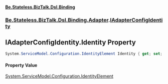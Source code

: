 #### [Be.Stateless.BizTalk.Dsl.Binding](README.md 'README')
### [Be.Stateless.BizTalk.Dsl.Binding.Adapter](Be.Stateless.BizTalk.Dsl.Binding.Adapter.md 'Be.Stateless.BizTalk.Dsl.Binding.Adapter').[IAdapterConfigIdentity](IAdapterConfigIdentity.md 'Be.Stateless.BizTalk.Dsl.Binding.Adapter.IAdapterConfigIdentity')

## IAdapterConfigIdentity.Identity Property

```csharp
System.ServiceModel.Configuration.IdentityElement Identity { get; set; }
```

#### Property Value
[System.ServiceModel.Configuration.IdentityElement](https://docs.microsoft.com/en-us/dotnet/api/System.ServiceModel.Configuration.IdentityElement 'System.ServiceModel.Configuration.IdentityElement')